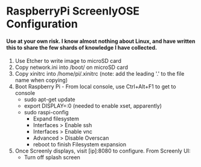 # RaspberryPi ScreenlyOSE Configuration
#### Use at your own risk.  I know almost nothing about Linux, and have written this to share the few shards of knowledge I have collected.
1.  Use Etcher to write image to microSD card
2.  Copy network.ini into /boot/ on microSD card
3.  Copy xinitrc into /home/pi/.xinitrc (note: add the leading '.' to the file name when copying)
4.  Boot Raspberry Pi - From local console, use Ctrl+Alt+F1 to get to console
    - sudo apt-get update
    - export DISPLAY=:0 (needed to enable xset, apparently)
    - sudo raspi-config
      - Expand filesystem
	  - Interfaces > Enable ssh
      - Interfaces > Enable vnc
	   - Advanced > Disable Overscan
      - reboot to finish Filesystem expansion
5.  Once Screenly displays, visit [ip]:8080 to configure.  From Screenly UI:
    - Turn off splash screen
